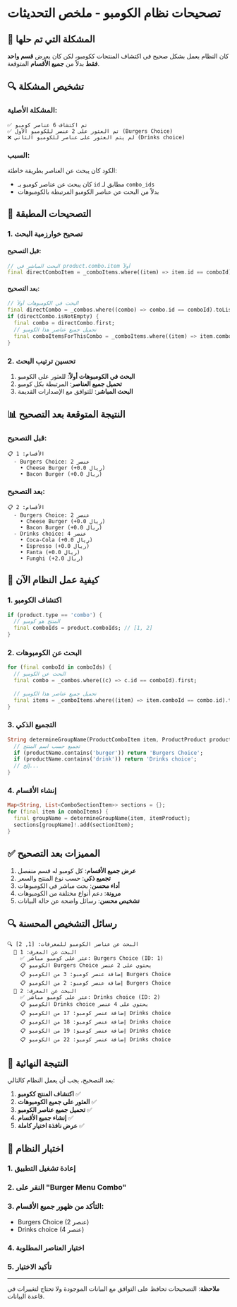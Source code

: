 # تصحيحات نظام الكومبو - ملخص التحديثات

## 🎯 المشكلة التي تم حلها

كان النظام يعمل بشكل صحيح في اكتشاف المنتجات ككومبو، لكن كان يعرض **قسم واحد فقط** بدلاً من **جميع الأقسام** المتوقعة.

## 🔍 تشخيص المشكلة

### المشكلة الأصلية:
```
✅ تم اكتشاف 6 عناصر كومبو
✅ تم العثور على 2 عنصر للكومبو الأول (Burgers Choice)
❌ لم يتم العثور على عناصر للكومبو الثاني (Drinks choice)
```

### السبب:
الكود كان يبحث عن العناصر بطريقة خاطئة:
- كان يبحث عن عناصر كومبو بـ `id` مطابق لـ `combo_ids`
- بدلاً من البحث عن عناصر الكومبو المرتبطة بالكومبوهات

## 🔧 التصحيحات المطبقة

### 1. تصحيح خوارزمية البحث

#### قبل التصحيح:
```dart
// البحث المباشر في product.combo.item أولاً
final directComboItem = _comboItems.where((item) => item.id == comboId).toList();
```

#### بعد التصحيح:
```dart
// البحث في الكومبوهات أولاً
final directCombo = _combos.where((combo) => combo.id == comboId).toList();
if (directCombo.isNotEmpty) {
  final combo = directCombo.first;
  // تحميل جميع عناصر هذا الكومبو
  final comboItemsForThisCombo = _comboItems.where((item) => item.comboId == combo.id).toList();
}
```

### 2. تحسين ترتيب البحث

1. **البحث في الكومبوهات أولاً**: للعثور على الكومبو
2. **تحميل جميع العناصر**: المرتبطة بكل كومبو
3. **البحث المباشر**: للتوافق مع الإصدارات القديمة

## 📊 النتيجة المتوقعة بعد التصحيح

### قبل التصحيح:
```
📋 الأقسام: 1
  - Burgers Choice: 2 عنصر
    • Cheese Burger (+0.0 ريال)
    • Bacon Burger (+0.0 ريال)
```

### بعد التصحيح:
```
📋 الأقسام: 2
  - Burgers Choice: 2 عنصر
    • Cheese Burger (+0.0 ريال)
    • Bacon Burger (+0.0 ريال)
  - Drinks choice: 4 عنصر
    • Coca-Cola (+0.0 ريال)
    • Espresso (+0.0 ريال)
    • Fanta (+0.0 ريال)
    • Funghi (+2.0 ريال)
```

## 🚀 كيفية عمل النظام الآن

### 1. اكتشاف الكومبو
```dart
if (product.type == 'combo') {
  // المنتج هو كومبو
  final comboIds = product.comboIds; // [1, 2]
}
```

### 2. البحث عن الكومبوهات
```dart
for (final comboId in comboIds) {
  // البحث عن الكومبو
  final combo = _combos.where((c) => c.id == comboId).first;
  
  // تحميل جميع عناصر هذا الكومبو
  final items = _comboItems.where((item) => item.comboId == combo.id).toList();
}
```

### 3. التجميع الذكي
```dart
String determineGroupName(ProductComboItem item, ProductProduct product) {
  // تجميع حسب اسم المنتج
  if (productName.contains('burger')) return 'Burgers Choice';
  if (productName.contains('drink')) return 'Drinks choice';
  // إلخ...
}
```

### 4. إنشاء الأقسام
```dart
Map<String, List<ComboSectionItem>> sections = {};
for (final item in comboItems) {
  final groupName = determineGroupName(item, itemProduct);
  sections[groupName]!.add(sectionItem);
}
```

## ✅ المميزات بعد التصحيح

1. **عرض جميع الأقسام**: كل كومبو له قسم منفصل
2. **تجميع ذكي**: حسب نوع المنتج والسعر
3. **أداء محسن**: بحث مباشر في الكومبوهات
4. **مرونة**: دعم أنواع مختلفة من الكومبوهات
5. **تشخيص محسن**: رسائل واضحة عن حالة البيانات

## 🔍 رسائل التشخيص المحسنة

```
🔍 البحث عن عناصر الكومبو للمعرفات: [1, 2]
  🔎 البحث عن المعرف: 1
    ✅ عثر على كومبو مباشر: Burgers Choice (ID: 1)
    📋 الكومبو Burgers Choice يحتوي على 2 عنصر
    📋 إضافة عنصر كومبو: 3 من الكومبو Burgers Choice
    📋 إضافة عنصر كومبو: 2 من الكومبو Burgers Choice
  🔎 البحث عن المعرف: 2
    ✅ عثر على كومبو مباشر: Drinks choice (ID: 2)
    📋 الكومبو Drinks choice يحتوي على 4 عنصر
    📋 إضافة عنصر كومبو: 17 من الكومبو Drinks choice
    📋 إضافة عنصر كومبو: 18 من الكومبو Drinks choice
    📋 إضافة عنصر كومبو: 19 من الكومبو Drinks choice
    📋 إضافة عنصر كومبو: 22 من الكومبو Drinks choice
```

## 🎯 النتيجة النهائية

بعد التصحيح، يجب أن يعمل النظام كالتالي:

1. **اكتشاف المنتج ككومبو** ✅
2. **العثور على جميع الكومبوهات** ✅
3. **تحميل جميع عناصر الكومبو** ✅
4. **إنشاء جميع الأقسام** ✅
5. **عرض نافذة اختيار كاملة** ✅

## 🔧 اختبار النظام

### 1. إعادة تشغيل التطبيق
### 2. النقر على "Burger Menu Combo"
### 3. التأكد من ظهور جميع الأقسام:
   - Burgers Choice (2 عنصر)
   - Drinks choice (4 عنصر)
### 4. اختيار العناصر المطلوبة
### 5. تأكيد الاختيار

---

**ملاحظة**: التصحيحات تحافظ على التوافق مع البيانات الموجودة ولا تحتاج لتغييرات في قاعدة البيانات.

